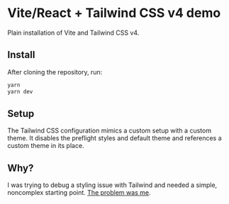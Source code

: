 # Vite/React + Tailwind CSS v4 demo

Plain installation of Vite and Tailwind CSS v4.

## Install

After cloning the repository, run:

```bash
yarn
yarn dev
```

## Setup

The Tailwind CSS configuration mimics a custom setup with a custom theme. It disables the preflight styles and default theme and references a custom theme in its place.

## Why?

I was trying to debug a styling issue with Tailwind and needed a simple, noncomplex starting point. [The problem was me](https://github.com/tailwindlabs/tailwindcss/discussions/15761).